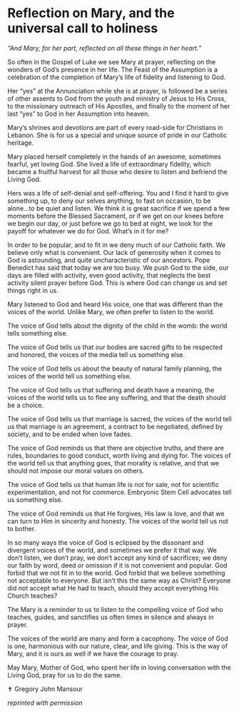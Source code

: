 # Reflection on Mary, and the universal call to holiness

*“And Mary, for her part, reflected on all these things in her heart.”*

So often in the Gospel of Luke we see Mary at prayer, reflecting on the wonders of God’s presence in her life. The Feast of the Assumption is a celebration of the completion of Mary’s life of fidelity and listening to God.

Her “yes” at the Annunciation while she is at prayer, is followed be a series of other assents to God from the youth and ministry of Jesus to His Cross, to the missionary outreach of His Apostles, and finally to the moment of her last “yes” to God in her Assumption into heaven.

Mary’s shrines and devotions are part of every road-side for Christians in Lebanon. She is for us a special and unique source of pride in our Catholic heritage.

Mary placed herself completely in the hands of an awesome, sometimes fearful, yet loving God. She lived a life of extraordinary fidelity, which became a fruitful harvest for all those who desire to listen and befriend the Living God.

Hers was a life of self-denial and self-offering. You and I find it hard to give something up, to deny our selves anything, to fast on occasion, to be alone...to be quiet and listen. We think it is great sacrifice if we spend a few moments before the Blessed Sacrament, or if we get on our knees before we begin our day, or just before we go to bed at night, we look for the payoff for whatever we do for God. What’s in it for me?

In order to be popular, and to fit in we deny much of our Catholic faith. We believe only what is convenient. Our lack of generosity when it comes to God is astounding, and quite uncharacteristic of our ancestors. Pope Benedict has said that today we are too busy. We push God to the side, our days are filled with activity, even good activity, that neglects the best activity silent prayer before God. This is where God can change us and set things right in us.

Mary listened to God and heard His voice, one that was different than the voices of the world. Unlike Mary, we often prefer to listen to the world.

The voice of God tells about the dignity of the child in the womb: the world tells something else.

The voice of God tells us that our bodies are sacred gifts to be respected and honored, the voices of the media tell us something else.

The voice of God tells us about the beauty of natural family planning, the voices of the world tell us something else.

The voice of God tells us that suffering and death have a meaning, the voices of the world tells us to flee any suffering, and that the death should be a choice.

The voice of God tells us that marriage is sacred, the voices of the world tell us that marriage is an agreement, a contract to be negotiated, defined by society, and to be ended when love fades.

The voice of God reminds us that there are objective truths, and there are rules, boundaries to good conduct, worth living and dying for. The voices of the world tell us that anything goes, that morality is relative, and that we should not impose our moral values on others.

The voice of God tells us that human life is not for sale, not for scientific experimentation, and not for commerce. Embryonic Stem Cell advocates tell us something else.

The voice of God reminds us that He forgives, His law is love, and that we can turn to Him in sincerity and honesty. The voices of the world tell us not to bother.

In so many ways the voice of God is eclipsed by the dissonant and divergent voices of the world, and sometimes we prefer it that way. We don’t listen, we don’t pray, we don’t accept any kind of sacrifices; we deny our faith by word, deed or omission if it is not convenient and popular. God forbid that we not fit in to the world. God forbid that we believe something not acceptable to everyone. But isn’t this the same way as Christ? Everyone did not accept what He had to teach, should they accept everything His Church teaches?

The Mary is a reminder to us to listen to the compelling voice of God who teaches, guides, and sanctifies us often times in silence and always in prayer.

The voices of the world are many and form a cacophony. The voice of God is one, harmonious with our nature, clear, and life giving. This is the way of Mary, and it is ours as well if we have the courage to pray.

May Mary, Mother of God, who spent her life in loving conversation with the Living God, pray for us to do the same.

&#10013; Gregory John Mansour

*reprinted with permission*
